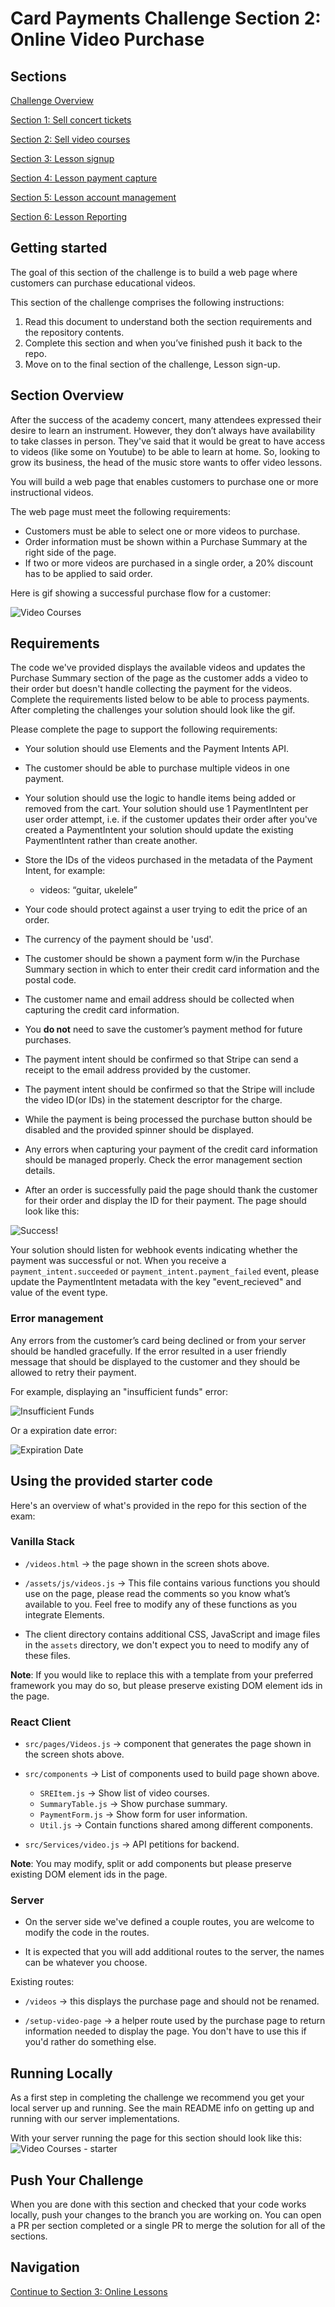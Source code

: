 # Card Payments Challenge Section 2: Online Video Purchase

## Sections

[Challenge Overview](/README.md)

[Section 1: Sell concert tickets](/README-pt1-concerttickets.md)

[Section 2: Sell video courses](README-pt2-videopurchase.md)

[Section 3: Lesson signup](README-pt3-lessonsignup.md)

[Section 4: Lesson payment capture](README-pt4-paymentcapture.md)

[Section 5: Lesson account management](README-pt5-accountmanagement.md)

[Section 6: Lesson Reporting](README-pt6-reporting.md)

## Getting started

The goal of this section of the challenge is to build a web page where customers can purchase educational videos.

This section of the challenge comprises the following instructions:

1. Read this document to understand both the section requirements and the repository contents.
2. Complete this section and when you’ve finished push it back to the repo.
3. Move on to the final section of the challenge, Lesson sign-up.

## Section Overview

After the success of the academy concert, many attendees expressed their desire to learn an instrument. However, they don’t always have availability to take classes in person. They've said that it would be great to have access to videos (like some on Youtube) to be able to learn at home. So, looking to grow its business, the head of the music store wants to offer video lessons.

You will build a web page that enables customers to purchase one or more instructional videos.

The web page must meet the following requirements:

* Customers must be able to select one or more videos to purchase.
* Order information must be shown within a Purchase Summary at the right side of the page.
* If two or more videos are purchased in a single order, a 20% discount has to be applied to said order.

Here is gif showing a successful purchase flow for a customer:

![Video Courses](screenshots/VideoCourses-Overview.gif)

## Requirements

The code we've provided displays the available videos and updates the Purchase Summary section of the page as the customer adds a video to their order but doesn't handle collecting the payment for the videos. Complete the requirements listed below to be able to process payments. After completing the challenges your solution should look like the gif.

Please complete the page to support the following requirements:

* Your solution should use Elements and the Payment Intents API.

* The customer should be able to purchase multiple videos in one payment.

* Your solution should use the logic to handle items being added or removed from the cart. Your solution should use 1 PaymentIntent per user order attempt, i.e. if the customer updates their order after you've created a PaymentIntent your solution should update the existing PaymentIntent rather than create another.

* Store the IDs of the videos purchased in the metadata of the Payment Intent, for example:
  * videos: “guitar, ukelele”

* Your code should protect against a user trying to edit the price of an order.

* The currency of the payment should be 'usd'.

* The customer should be shown a payment form w/in the Purchase Summary section in which to enter their credit card information and the postal code.

* The customer name and email address should be collected when capturing the credit card information.

* You **do not** need to save the customer’s payment method for future purchases.

* The payment intent should be confirmed so that Stripe can send a receipt to the email address provided by the customer.

* The payment intent should be confirmed so that the Stripe will include the video ID(or IDs) in the statement descriptor for the charge.

* While the payment is being processed the purchase button should be disabled and the provided spinner should be displayed.

* Any errors when capturing your payment of the credit card information should be managed properly. Check the error management section details.

* After an order is successfully paid the page should thank the customer for their order and display the ID for their payment. The page should look like this:

![Success!](screenshots/VideoCourses-Thank-You.png)

Your solution should listen for webhook events indicating whether the payment was successful or not.  When you receive a `payment_intent.succeeded` or `payment_intent.payment_failed` event, please update the PaymentIntent metadata with the key "event_recieved" and value of the event type. 

### Error management

Any errors from the customer’s card being declined or from your server should be handled gracefully.  If the error resulted in a user friendly message that should be displayed to the customer and they should be allowed to retry their payment.  

For example, displaying an "insufficient funds" error:

![Insufficient Funds](screenshots/VideoCourses-Insufficient-Funds.png)

Or a expiration date error:

![Expiration Date](screenshots/VideoCourses-Expiration-Date.png)

## Using the provided starter code

Here's an overview of what's provided in the repo for this section of the exam:

### Vanilla Stack

* `/videos.html` → the page shown in the screen shots above.

* `/assets/js/videos.js` → This file contains various functions you should use on the page, please read the comments so you know what’s available to you. Feel free to modify any of these functions as you integrate Elements.

* The client directory contains additional CSS, JavaScript and image files in the `assets` directory, we don't expect you to need to modify any of these files.

**Note**: If you would like to replace this with a template from your preferred framework you may do so, but please preserve existing DOM element ids in the page.

### React Client

* `src/pages/Videos.js` → component that generates the page shown in the screen shots above.

* `src/components` → List of components used to build page shown above.
  * `SREItem.js` → Show list of video courses.
  * `SummaryTable.js` → Show purchase summary.
  * `PaymentForm.js` → Show form for user information.
  * `Util.js` → Contain functions shared among different components.
* `src/Services/video.js` → API petitions for backend.

**Note**: You may modify, split or add components but please preserve existing DOM element ids in the page.

### Server

* On the server side we've defined a couple routes, you are welcome to modify the code in the routes.

* It is expected that you will add additional routes to the server, the names can be whatever you choose.

Existing routes:

* `/videos` → this displays the purchase page and should not be renamed.

* `/setup-video-page` -> a helper route used by the purchase page to return information needed to display the page.  You don't have to use this if you'd rather do something else.

## Running Locally

As a first step in completing the challenge we recommend you get your local server up and running. See the main README info on getting up and running with our server implementations.

With your server running the page for this section should look like this:
![Video Courses - starter](screenshots/VideoCourses-Overview.png)

## Push Your Challenge

When you are done with this section and checked that your code works locally, push your changes to the branch you are working on. You can open a PR per section completed or a single PR to merge the solution for all of the sections.

## Navigation

[Continue to Section 3: Online Lessons](README-pt3-lessonsignup.md)

